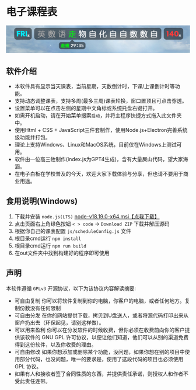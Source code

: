 # 电子课程表

![1705632040066](images/README/1705632040066.png)

## 软件介绍

- 本软件具有显示当天课表，当前星期，天数倒计时，下课/上课倒计时等功能。
- 支持动态调整课表，支持多周(最多三周)课表轮换，窗口置顶且可点击穿透。
- 设置菜单可以在点击左侧的星期中文角标或系统托盘右键打开。
- 如需开机启动，请在开始菜单搜索`启动`，并将主程序快捷方式拖入此文件夹中。
- 使用Html + CSS + JavaScript三件套制作，使用Node.js+Electron完善系统级功能并打包。
- 理论上支持Windows、Linux和MacOS系统，目前仅在Windows上测试可用。
- 软件由一位高三牲制作(index.js为GPT4生成)，含有大量屎山代码，望大家海涵。
- 在电子白板在学校普及的今天，欢迎大家下载体验与分享，但也请不要用于商业用途。

## 食用说明(Windows)

1. 下载并安装 `node.js(LTS)` [node-v18.19.0-x64.msi【点我下载】](https://cdn.npmmirror.com/binaries/node/v18.19.0/node-v18.19.0-x64.msi)
2. 点击页面右上角绿色按钮 `< > code` -> `Download ZIP` 下载并解压源码
3. 根据你自己的课表配置 `js/scheduleConfig.js` 文件
4. 根目录cmd运行 `npm install`
5. 根目录cmd运行 `npm run build`
6. 在out文件夹中找到构建好的程序即可使用

## 声明

本软件遵循 `GPLv3` 开源协议，以下为该协议内容解读摘要:

* 可自由复制 你可以将软件复制到你的电脑，你客户的电脑，或者任何地方。复制份数没有任何限制
* 可自由分发 在你的网站提供下载，拷贝到U盘送人，或者将源代码打印出来从窗户扔出去（环保起见，请别这样做）。
* 可以用来盈利 你可以在分发软件的时候收费，但你必须在收费前向你的客户提供该软件的 GNU GPL 许可协议，以便让他们知道，他们可以从别的渠道免费得到这份软件，以及你收费的理由。
* 可自由修改 如果你想添加或删除某个功能，没问题，如果你想在别的项目中使用部分代码，也没问题，唯一的要求是，使用了这段代码的项目也必须使用 GPL 协议。
* 如果有人和接收者签了合同性质的东西，并提供责任承诺，则授权人和作者不受此责任连带。
